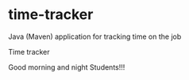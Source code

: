 # time-tracker
Java (Maven) application for tracking time on the job

Time tracker

Good morning and night Students!!!
